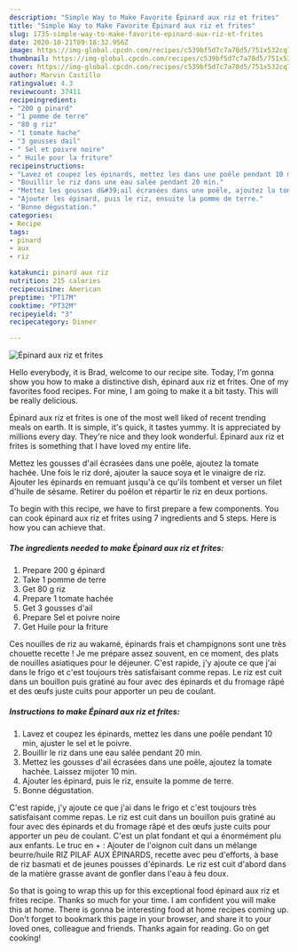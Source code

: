 ```yaml
---
description: "Simple Way to Make Favorite Épinard aux riz et frites"
title: "Simple Way to Make Favorite Épinard aux riz et frites"
slug: 1735-simple-way-to-make-favorite-epinard-aux-riz-et-frites
date: 2020-10-21T09:18:32.956Z
image: https://img-global.cpcdn.com/recipes/c539bf5d7c7a78d5/751x532cq70/epinard-aux-riz-et-frites-photo-principale-de-la-recette.jpg
thumbnail: https://img-global.cpcdn.com/recipes/c539bf5d7c7a78d5/751x532cq70/epinard-aux-riz-et-frites-photo-principale-de-la-recette.jpg
cover: https://img-global.cpcdn.com/recipes/c539bf5d7c7a78d5/751x532cq70/epinard-aux-riz-et-frites-photo-principale-de-la-recette.jpg
author: Marvin Castillo
ratingvalue: 4.3
reviewcount: 37411
recipeingredient:
- "200 g pinard"
- "1 pomme de terre"
- "80 g riz"
- "1 tomate hache"
- "3 gousses dail"
- " Sel et poivre noire"
- " Huile pour la friture"
recipeinstructions:
- "Lavez et coupez les épinards, mettez les dans une poêle pendant 10 min, ajuster le sel et le poivre."
- "Bouillir le riz dans une eau salée pendant 20 min."
- "Mettez les gousses d&#39;ail écrasées dans une poêle, ajoutez la tomate hachée. Laissez mijoter 10 min."
- "Ajouter les épinard, puis le riz, ensuite la pomme de terre."
- "Bonne dégustation."
categories:
- Recipe
tags:
- pinard
- aux
- riz

katakunci: pinard aux riz 
nutrition: 215 calories
recipecuisine: American
preptime: "PT17M"
cooktime: "PT32M"
recipeyield: "3"
recipecategory: Dinner

---
```



![Épinard aux riz et frites](https://img-global.cpcdn.com/recipes/c539bf5d7c7a78d5/751x532cq70/epinard-aux-riz-et-frites-photo-principale-de-la-recette.jpg)

Hello everybody, it is Brad, welcome to our recipe site. Today, I'm gonna show you how to make a distinctive dish, épinard aux riz et frites. One of my favorites food recipes. For mine, I am going to make it a bit tasty. This will be really delicious.

Épinard aux riz et frites is one of the most well liked of recent trending meals on earth. It is simple, it's quick, it tastes yummy. It is appreciated by millions every day. They're nice and they look wonderful. Épinard aux riz et frites is something that I have loved my entire life.

Mettez les gousses d&#39;ail écrasées dans une poêle, ajoutez la tomate hachée. Une fois le riz doré, ajouter la sauce soya et le vinaigre de riz. Ajouter les épinards en remuant jusqu&#39;à ce qu&#39;ils tombent et verser un filet d&#39;huile de sésame. Retirer du poêlon et répartir le riz en deux portions.


To begin with this recipe, we have to first prepare a few components. You can cook épinard aux riz et frites using 7 ingredients and 5 steps. Here is how you can achieve that.

<!--inarticleads1-->

##### The ingredients needed to make Épinard aux riz et frites:

1. Prepare 200 g épinard
1. Take 1 pomme de terre
1. Get 80 g riz
1. Prepare 1 tomate hachée
1. Get 3 gousses d&#39;ail
1. Prepare  Sel et poivre noire
1. Get  Huile pour la friture


Ces nouilles de riz au wakamé, épinards frais et champignons sont une très chouette recette ! Je me prépare assez souvent, en ce moment, des plats de nouilles asiatiques pour le déjeuner. C&#39;est rapide, j&#39;y ajoute ce que j&#39;ai dans le frigo et c&#39;est toujours très satisfaisant comme repas. Le riz est cuit dans un bouillon puis gratiné au four avec des épinards et du fromage râpé et des œufs juste cuits pour apporter un peu de coulant. 

<!--inarticleads2-->

##### Instructions to make Épinard aux riz et frites:

1. Lavez et coupez les épinards, mettez les dans une poêle pendant 10 min, ajuster le sel et le poivre.
1. Bouillir le riz dans une eau salée pendant 20 min.
1. Mettez les gousses d&#39;ail écrasées dans une poêle, ajoutez la tomate hachée. Laissez mijoter 10 min.
1. Ajouter les épinard, puis le riz, ensuite la pomme de terre.
1. Bonne dégustation.


C&#39;est rapide, j&#39;y ajoute ce que j&#39;ai dans le frigo et c&#39;est toujours très satisfaisant comme repas. Le riz est cuit dans un bouillon puis gratiné au four avec des épinards et du fromage râpé et des œufs juste cuits pour apporter un peu de coulant. C&#39;est un plat fondant et qui a énormément plu aux enfants. Le truc en + : Ajouter de l&#39;oignon cuit dans un mélange beurre/huile RIZ PILAF AUX ÉPINARDS, recette avec peu d&#39;efforts, à base de riz basmati et de jeunes pousses d&#39;épinards. Le riz est cuit d&#39;abord dans de la matière grasse avant de gonfler dans l&#39;eau à feu doux. 

So that is going to wrap this up for this exceptional food épinard aux riz et frites recipe. Thanks so much for your time. I am confident you will make this at home. There is gonna be interesting food at home recipes coming up. Don't forget to bookmark this page in your browser, and share it to your loved ones, colleague and friends. Thanks again for reading. Go on get cooking!
